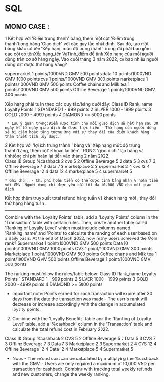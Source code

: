 # SQL 
## MOMO CASE : 
1	Kết hợp với 'Điểm trung thành' bảng, thêm một cột 'Điểm trung thành'trong bảng 'Giao dịch' với các quy tắc nhất định. Sau đó, tạo một bảng khác có tên 'Xếp hạng mức độ trung thành' trong đó phải bao gồm các cột có tênXếp hạng_tên VàTính_điểm để tính Xếp hạng của mỗi người dùng trên cơ sở hàng ngày. Vào cuối tháng 3 năm 2022, có bao nhiêu người dùng đạt được thứ hạng Vàng?

supermarket	1 points/1000VND GMV	500 points
data	10 points/1000VND GMV	1000 points
cvs	1 points/1000VND GMV	300 points
marketplace	1 points/1000VND GMV	500 points
Coffee chains and Milk tea	1 points/1000VND GMV	500 points
Offline Beverage	1 points/1000VND GMV	300 points

Xếp hạng phải tuân theo các quy tắc/bảng dưới đây:
	Class ID	Rank_name	Loyalty Points
	1	STANDARD	1 - 999 points
	2	SILVER	1000 - 1999 points
	3	GOLD	2000 - 4999 points
	4	DIAMOND	>= 5000 points
																			
	 * Lưu ý quan trọng:Điểm được tính cho mỗi giao dịch sẽ hết hạn sau 30 ngày kể từ ngày giao dịch đó được thực hiện - Thứ hạng của người dùng sẽ bị giảm hoặc tăng tương ứng với sự thay đổi của điểm khách hàng thân thiết tích lũy được.																							
																								
2	Kết hợp với 'lợi ích trung thành ' bảng và 'Xếp hạng mức độ trung thành'bảng, thêm cột'%hoàn lại tiền' TRONG 'giao dịch ' lập bảng và tínhtổng chi phí hoàn lại tiền vào tháng 2 năm 2022.	
Class ID	Group	%cashback
2	cvs	5
2	Offline Beverage	5
2	data	5
3	cvs	7
3	Offline Beverage	7
3	data	7
3	marketplace	2
3	supermarket	2
4	cvs	12
4	Offline Beverage	12
4	data	12
4	marketplace	5
4	supermarket	5

	* Ghi chú : - Chi phí hoàn tiền có thể được tính bằng nhân % hoàn tiền với GMV- Người dùng chỉ được yêu cầu tối đa 10.000 VND cho mỗi giao dịch																							
Kết hợp thêm truy xuất total refund hàng tuần và khách hàng mới , thay đổi thứ hạng hàng tuần . 

---
Combine with the 'Loyalty Points' table, add a 'Loyalty Points' column in the 'Transaction' table with certain rules. Then, create another table called 'Ranking of Loyalty Level' which must include columns named 'Ranking_name' and 'Points' to calculate the ranking of each user based on a daily basis. At the end of March 2022, how many users achieved the Gold rank?
Supermarket 1 point/1000VND GMV 500 points
Data 10 points/1000VND GMV 1000 points
CVS 1 point/1000VND GMV 300 points
Marketplace 1 point/1000VND GMV 500 points
Coffee chains and Milk tea 1 point/1000VND GMV 500 points
Offline Beverage 1 point/1000VND GMV 300 points

The ranking must follow the rules/table below:
Class ID Rank_name Loyalty Points
1 STANDARD 1 - 999 points
2 SILVER 1000 - 1999 points
3 GOLD 2000 - 4999 points
4 DIAMOND >= 5000 points

* Important note: Points earned for each transaction will expire after 30 days from the date the transaction was made - The user's rank will decrease or increase accordingly with the change in accumulated loyalty points.
2. Combine with the 'Loyalty Benefits' table and the 'Ranking of Loyalty Level' table, add a '%cashback' column in the 'Transaction' table and calculate the total refund cost in February 2022.

Class ID Group %cashback
2 CVS 5
2 Offline Beverage 5
2 Data 5
3 CVS 7
3 Offline Beverage 7
3 Data 7
3 Marketplace 2
3 Supermarket 2
4 CVS 12
4 Offline Beverage 12
4 Data 12
4 Marketplace 5
4 Supermarket 5

* Note: - The refund cost can be calculated by multiplying the %cashback with the GMV. - Users are only required a maximum of 10,000 VND per transaction for cashback.
Combine with tracking total weekly refunds and new customers, change the weekly ranking.
